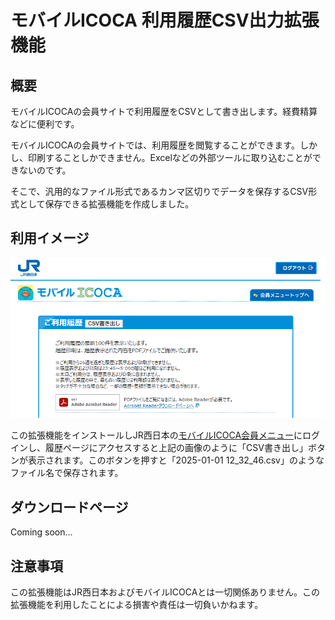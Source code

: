 # モバイルICOCA 利用履歴CSV出力拡張機能

## 概要

モバイルICOCAの会員サイトで利用履歴をCSVとして書き出します。経費精算などに便利です。

モバイルICOCAの会員サイトでは、利用履歴を閲覧することができます。しかし、印刷することしかできません。Excelなどの外部ツールに取り込むことができないのです。

そこで、汎用的なファイル形式であるカンマ区切りでデータを保存するCSV形式として保存できる拡張機能を作成しました。

## 利用イメージ

![利用イメージ](./image.png)

この拡張機能をインストールしJR西日本の[モバイルICOCA会員メニュー](https://clubj.jr-odekake.net/shared/pc/login1.do?JRSSID=0401&RTURL=https://www.jr-odekake.net/&NTURL=https://web.mobileicoca.jr-odekake.net/frpc/ka/kr/AuthenticationRedirect.aspx)にログインし、履歴ページにアクセスすると上記の画像のように「CSV書き出し」ボタンが表示されます。このボタンを押すと「2025-01-01 12_32_46.csv」のようなファイル名で保存されます。

## ダウンロードページ

Coming soon...

## 注意事項

この拡張機能はJR西日本およびモバイルICOCAとは一切関係ありません。この拡張機能を利用したことによる損害や責任は一切負いかねます。
